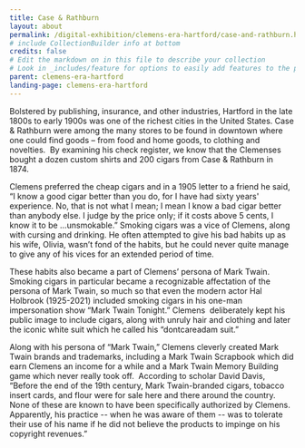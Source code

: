 ```yaml
---
title: Case & Rathburn
layout: about
permalink: /digital-exhibition/clemens-era-hartford/case-and-rathburn.html
# include CollectionBuilder info at bottom
credits: false
# Edit the markdown on in this file to describe your collection
# Look in _includes/feature for options to easily add features to the page
parent: clemens-era-hartford
landing-page: clemens-era-hartford
---
```


Bolstered by publishing, insurance, and other industries, Hartford in the late 1800s to early 1900s was one of the richest cities in the United States. Case & Rathburn were among the many stores to be found in downtown where one could find goods – from food and home goods, to clothing and novelties.  By examining his check register, we know that the Clemenses bought a dozen custom shirts and 200 cigars from Case & Rathburn in 1874. 

Clemens preferred the cheap cigars and in a 1905 letter to a friend he said, “I know a good cigar better than you do, for I have had sixty years' experience. No, that is not what I mean; I mean I know a bad cigar better than anybody else. I judge by the price only; if it costs above 5 cents, I know it to be …unsmokable.” Smoking cigars was a vice of Clemens, along with cursing and drinking. He often attempted to give his bad habits up as his wife, Olivia, wasn’t fond of the habits, but he could never quite manage to give any of his vices for an extended period of time. 

These habits also became a part of Clemens’ persona of Mark Twain. Smoking cigars in particular became a recognizable affectation of the persona of Mark Twain, so much so that even the modern actor Hal Holbrook (1925-2021) included smoking cigars in his one-man impersonation show “Mark Twain Tonight.” Clemens  deliberately kept his public image to include cigars, along with unruly hair and clothing and later the iconic white suit which he called his “dontcareadam suit.”

Along with his persona of “Mark Twain,” Clemens cleverly created Mark Twain brands and trademarks, including a Mark Twain Scrapbook which did earn Clemens an income for a while and a Mark Twain Memory Building game which never really took off.  According to scholar David Davis, “Before the end of the 19th century, Mark Twain-branded cigars, tobacco insert cards, and flour were for sale here and there around the country. None of these are known to have been specifically authorized by Clemens. Apparently, his practice -- when he was aware of them -- was to tolerate their use of his name if he did not believe the products to impinge on his copyright revenues.”